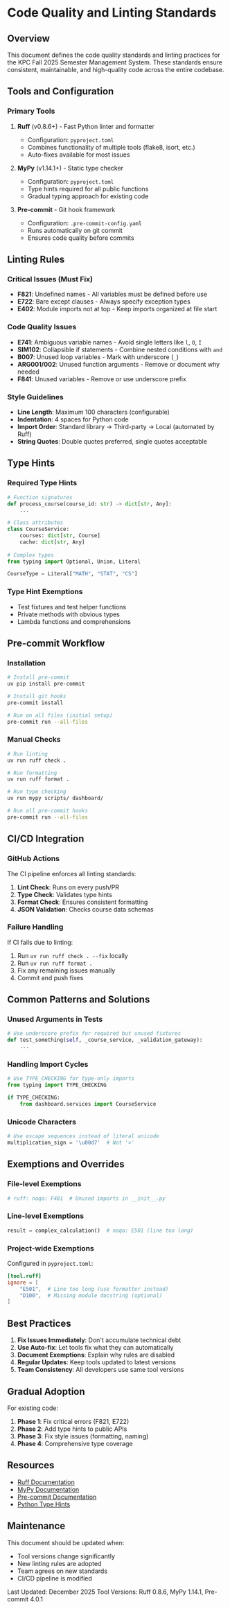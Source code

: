 # Code Quality and Linting Standards

## Overview

This document defines the code quality standards and linting practices for the KPC Fall 2025 Semester Management System. These standards ensure consistent, maintainable, and high-quality code across the entire codebase.

## Tools and Configuration

### Primary Tools

1. **Ruff** (v0.8.6+) - Fast Python linter and formatter
   - Configuration: `pyproject.toml`
   - Combines functionality of multiple tools (flake8, isort, etc.)
   - Auto-fixes available for most issues

2. **MyPy** (v1.14.1+) - Static type checker
   - Configuration: `pyproject.toml`
   - Type hints required for all public functions
   - Gradual typing approach for existing code

3. **Pre-commit** - Git hook framework
   - Configuration: `.pre-commit-config.yaml`
   - Runs automatically on git commit
   - Ensures code quality before commits

## Linting Rules

### Critical Issues (Must Fix)

- **F821**: Undefined names - All variables must be defined before use
- **E722**: Bare except clauses - Always specify exception types
- **E402**: Module imports not at top - Keep imports organized at file start

### Code Quality Issues

- **E741**: Ambiguous variable names - Avoid single letters like `l`, `O`, `I`
- **SIM102**: Collapsible if statements - Combine nested conditions with `and`
- **B007**: Unused loop variables - Mark with underscore (`_`)
- **ARG001/002**: Unused function arguments - Remove or document why needed
- **F841**: Unused variables - Remove or use underscore prefix

### Style Guidelines

- **Line Length**: Maximum 100 characters (configurable)
- **Indentation**: 4 spaces for Python code
- **Import Order**: Standard library → Third-party → Local (automated by Ruff)
- **String Quotes**: Double quotes preferred, single quotes acceptable

## Type Hints

### Required Type Hints

```python
# Function signatures
def process_course(course_id: str) -> dict[str, Any]:
    ...

# Class attributes
class CourseService:
    courses: dict[str, Course]
    cache: dict[str, Any]
    
# Complex types
from typing import Optional, Union, Literal

CourseType = Literal["MATH", "STAT", "CS"]
```

### Type Hint Exemptions

- Test fixtures and test helper functions
- Private methods with obvious types
- Lambda functions and comprehensions

## Pre-commit Workflow

### Installation

```bash
# Install pre-commit
uv pip install pre-commit

# Install git hooks
pre-commit install

# Run on all files (initial setup)
pre-commit run --all-files
```

### Manual Checks

```bash
# Run linting
uv run ruff check .

# Run formatting
uv run ruff format .

# Run type checking
uv run mypy scripts/ dashboard/

# Run all pre-commit hooks
pre-commit run --all-files
```

## CI/CD Integration

### GitHub Actions

The CI pipeline enforces all linting standards:

1. **Lint Check**: Runs on every push/PR
2. **Type Check**: Validates type hints
3. **Format Check**: Ensures consistent formatting
4. **JSON Validation**: Checks course data schemas

### Failure Handling

If CI fails due to linting:

1. Run `uv run ruff check . --fix` locally
2. Run `uv run ruff format .`
3. Fix any remaining issues manually
4. Commit and push fixes

## Common Patterns and Solutions

### Unused Arguments in Tests

```python
# Use underscore prefix for required but unused fixtures
def test_something(self, _course_service, _validation_gateway):
    ...
```

### Handling Import Cycles

```python
# Use TYPE_CHECKING for type-only imports
from typing import TYPE_CHECKING

if TYPE_CHECKING:
    from dashboard.services import CourseService
```

### Unicode Characters

```python
# Use escape sequences instead of literal unicode
multiplication_sign = '\u00d7'  # Not '×'
```

## Exemptions and Overrides

### File-level Exemptions

```python
# ruff: noqa: F401  # Unused imports in __init__.py
```

### Line-level Exemptions

```python
result = complex_calculation()  # noqa: E501 (line too long)
```

### Project-wide Exemptions

Configured in `pyproject.toml`:

```toml
[tool.ruff]
ignore = [
    "E501",  # Line too long (use formatter instead)
    "D100",  # Missing module docstring (optional)
]
```

## Best Practices

1. **Fix Issues Immediately**: Don't accumulate technical debt
2. **Use Auto-fix**: Let tools fix what they can automatically
3. **Document Exemptions**: Explain why rules are disabled
4. **Regular Updates**: Keep tools updated to latest versions
5. **Team Consistency**: All developers use same tool versions

## Gradual Adoption

For existing code:

1. **Phase 1**: Fix critical errors (F821, E722)
2. **Phase 2**: Add type hints to public APIs
3. **Phase 3**: Fix style issues (formatting, naming)
4. **Phase 4**: Comprehensive type coverage

## Resources

- [Ruff Documentation](https://docs.astral.sh/ruff/)
- [MyPy Documentation](https://mypy.readthedocs.io/)
- [Pre-commit Documentation](https://pre-commit.com/)
- [Python Type Hints](https://docs.python.org/3/library/typing.html)

## Maintenance

This document should be updated when:

- Tool versions change significantly
- New linting rules are adopted
- Team agrees on new standards
- CI/CD pipeline is modified

Last Updated: December 2025
Tool Versions: Ruff 0.8.6, MyPy 1.14.1, Pre-commit 4.0.1